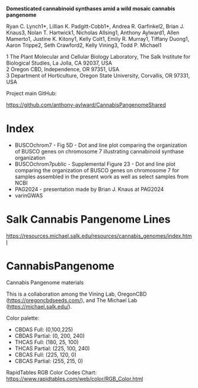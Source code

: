 

**Domesticated cannabinoid synthases amid a wild mosaic cannabis pangenome**

Ryan C. Lynch1*, Lillian K. Padgitt-Cobb1*, Andrea R. Garfinkel2, Brian J. Knaus3, Nolan T.
Hartwick1, Nicholas Allsing1, Anthony Aylward1, Allen Mamerto1, Justine K. Kitony1, Kelly Colt1,
Emily R. Murray1, Tiffany Duong1, Aaron Trippe2, Seth Crawford2, Kelly Vining3, Todd P. Michael1

1 The Plant Molecular and Cellular Biology Laboratory, The Salk Institute for Biological Studies, La Jolla, CA 92037, USA    
2 Oregon CBD, Independence, OR 97351, USA    
3 Department of Horticulture, Oregon State University, Corvallis, OR 97331, USA    



Project main GitHub:    

https://github.com/anthony-aylward/CannabisPangenomeShared


# Index

- BUSCOchrom7 - Fig 5D - Dot and line plot comparing the organization of BUSCO genes on chromosome 7 illustrating cannabinoid synthase organization
- BUSCOchrom7public - Supplemental Figure 23 - Dot and line plot comparing the organization of BUSCO genes on chromosome 7 for samples assembled in the present work as well as select samples from NCBI
- PAG2024 - presentation made by Brian J. Knaus at PAG2024
- varinGWAS


# Salk Cannabis Pangenome Lines


https://resources.michael.salk.edu/resources/cannabis_genomes/index.html



# CannabisPangenome

Cannabis Pangenome materials

This is a collaboration among the Vining Lab, OregonCBD (https://oregoncbdseeds.com/), and The Michael Lab (https://michael.salk.edu/).


Color palette:

- CBDAS Full:        (0,100,225)
- CBDAS Partial:   (0, 200, 240)
- THCAS Full:        (180, 25, 100)
- THCAS Partial:   (225, 100, 240)
- CBCAS Full:        (225, 120, 0)
- CBCAS Partial:   (255, 215, 0)


RapidTables RGB Color Codes Chart:
https://www.rapidtables.com/web/color/RGB_Color.html



